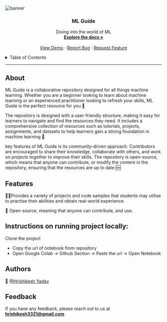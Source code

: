 
<br />
<img src='https://img.freepik.com/premium-vector/machine-learning-banner-web-icon-set-data-mining-algorithm-neural-network_35632-107.jpg?w=2000' alt="banner"></img>
  <h3 align="center">ML Guide</h3>

  <p align="center">
    Diving into the world of ML
    <br />
    <a href="https://github.com/Hrishikesh332/ML_Guide"><strong>Explore the docs »</strong></a>
    <br />
    <br />
    <a href="https://github.com/Hrishikesh332/ML_Guide">View Demo</a>
    ·
    <a href="https://github.com/Hrishikesh332/ML_Guide/issues">Report Bug</a>
    ·
    <a href="https://github.com/Hrishikesh332/ML_Guide/issues">Request Feature</a>
  </p>
</div>



<details>
  <summary>Table of Contents</summary>
  <ol>
    <li><a href="#About">About</a></li>
    <li><a href="#Features">Features</a></li>
    <li><a href="#Tech-Stack">Tech Stack</a></li>
    <li><a href="#Languages-and-Tools">Languages and Tools</a></li>
    <li><a href="#Instructions-on-running-project-locally">Instructions on running project locally</a></li>
    <li><a href="#Feedback">Feedback</a></li>


  </ol>
</details>

------

## About

ML Guide is a collaborative repository designed for all things machine learning. Whether you are a beginner looking to learn about machine learning or an experienced practitioner looking to refresh your skills, ML Guide is the perfect resource for you 🌸

The repository is designed with a user-friendly structure, making it easy for learners to navigate and find the resources they need. It includes a comprehensive collection of resources such as tutorials, projects, assignments, and datasets to help learners gain a strong foundation in machine learning 🧠

key features of ML Guide is its community-driven approach. Contributors are encouraged to share their knowledge, collaborate with others, and work on projects together to improve their skills. The repository is open-source, which means that anyone can contribute, or modify the content in the repository, ensuring that the resources are up to date 🆕



## Features

👨‍💻Provides a variety of projects and code samples that students may utilise to practise their abilities and obtain real-world experience.

🤝 Open-source, meaning that anyone can contribute, and use.


 
 ## Instructions on running project locally:

Clone the project

* Copy the url of notebook from repository
* Open Google Colab -> Github Section -> Paste the url -> Open Notebook


## Authors

🔆 [@Hrishikesh Yadav](https://www.github.com/hrishikesh332)



## Feedback

If you have any feedback, please reach out to us at **hrishikesh3321@gmail.com**


